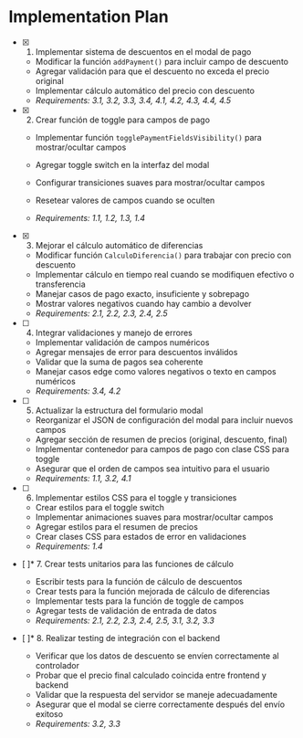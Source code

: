 # Implementation Plan

- [x] 1. Implementar sistema de descuentos en el modal de pago



  - Modificar la función `addPayment()` para incluir campo de descuento
  - Agregar validación para que el descuento no exceda el precio original
  - Implementar cálculo automático del precio con descuento
  - _Requirements: 3.1, 3.2, 3.3, 3.4, 4.1, 4.2, 4.3, 4.4, 4.5_

- [x] 2. Crear función de toggle para campos de pago


  - Implementar función `togglePaymentFieldsVisibility()` para mostrar/ocultar campos
  - Agregar toggle switch en la interfaz del modal


  - Configurar transiciones suaves para mostrar/ocultar campos
  - Resetear valores de campos cuando se oculten
  - _Requirements: 1.1, 1.2, 1.3, 1.4_

- [x] 3. Mejorar el cálculo automático de diferencias


  - Modificar función `CalculoDiferencia()` para trabajar con precio con descuento
  - Implementar cálculo en tiempo real cuando se modifiquen efectivo o transferencia
  - Manejar casos de pago exacto, insuficiente y sobrepago
  - Mostrar valores negativos cuando hay cambio a devolver
  - _Requirements: 2.1, 2.2, 2.3, 2.4, 2.5_

- [ ] 4. Integrar validaciones y manejo de errores
  - Implementar validación de campos numéricos
  - Agregar mensajes de error para descuentos inválidos
  - Validar que la suma de pagos sea coherente
  - Manejar casos edge como valores negativos o texto en campos numéricos
  - _Requirements: 3.4, 4.2_

- [ ] 5. Actualizar la estructura del formulario modal
  - Reorganizar el JSON de configuración del modal para incluir nuevos campos
  - Agregar sección de resumen de precios (original, descuento, final)
  - Implementar contenedor para campos de pago con clase CSS para toggle
  - Asegurar que el orden de campos sea intuitivo para el usuario
  - _Requirements: 1.1, 3.2, 4.1_

- [ ] 6. Implementar estilos CSS para el toggle y transiciones
  - Crear estilos para el toggle switch
  - Implementar animaciones suaves para mostrar/ocultar campos
  - Agregar estilos para el resumen de precios
  - Crear clases CSS para estados de error en validaciones
  - _Requirements: 1.4_

- [ ]* 7. Crear tests unitarios para las funciones de cálculo
  - Escribir tests para la función de cálculo de descuentos
  - Crear tests para la función mejorada de cálculo de diferencias
  - Implementar tests para la función de toggle de campos
  - Agregar tests de validación de entrada de datos
  - _Requirements: 2.1, 2.2, 2.3, 2.4, 2.5, 3.1, 3.2, 3.3_

- [ ]* 8. Realizar testing de integración con el backend
  - Verificar que los datos de descuento se envíen correctamente al controlador
  - Probar que el precio final calculado coincida entre frontend y backend
  - Validar que la respuesta del servidor se maneje adecuadamente
  - Asegurar que el modal se cierre correctamente después del envío exitoso
  - _Requirements: 3.2, 3.3_